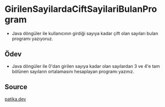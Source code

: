 # GirilenSayilardaCiftSayilariBulanProgram
  * Java döngüler ile kullanıcının girdiği sayıya kadar çift olan sayıları bulan programı yazıyoruz.

## Ödev
  * Java döngüler ile 0'dan girilen sayıya kadar olan sayılardan 3 ve 4'e tam bölünen sayıların ortalamasını hesaplayan programı yazınız.

## Source
[patika.dev](https://www.patika.dev/tr)
